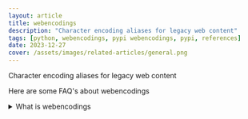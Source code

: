 ```yaml
---
layout: article
title: webencodings
description: "Character encoding aliases for legacy web content"
tags: [python, webencodings, pypi webencodings, pypi, references]
date: 2023-12-27
cover: /assets/images/related-articles/general.png
---
```


Character encoding aliases for legacy web content

Here are some FAQ's about webencodings
<details>
<summary>What is webencodings</summary>
Character encoding aliases for legacy web content
</details>
